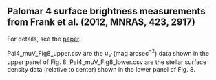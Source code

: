 ## Palomar 4 surface brightness measurements from Frank et al. (2012, MNRAS, 423, 2917)
															   
For details, see the [paper](http://adsabs.harvard.edu/abs/2012MNRAS.423.2917F).

Pal4_muV_Fig8_upper.csv are the $\mu_V$ (mag arcsec$^{-2}$) data shown in the upper panel of Fig. 8.
Pal4_muV_Fig8_lower.csv are the stellar surface density data (relative to center) shown in the lower panel of Fig. 8.
